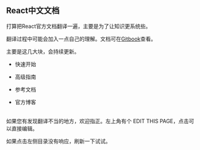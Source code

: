 ## React中文文档

打算把React官方文档翻译一遍，主要是为了让知识更系统些。

翻译过程中可能会加入一点自己的理解。文档可在[Gitbook](https://chang20159.gitbooks.io/react-doc/content/)查看。

主要是这几大块，会持续更新。


* 快速开始

* 高级指南

* 参考文档

* 官方博客


<br/>
如果您有发现翻译不当的地方，欢迎指正。左上角有个 EDIT THIS PAGE，点击可以直接编辑。

如果点击左侧目录没有响应，刷新一下试试。


